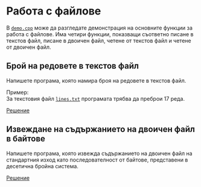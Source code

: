 Работа с файлове
================

В [`demo.cpp`](demo.cpp) може да разгледате демонстрация на основните функции
за работа с файлове. Има четири функции, показващи съответно писане в текстов
файл, писане в двоичен файл, четене от текстов файл и четене от двоичен файл.

Брой на редовете в текстов файл
-------------------------------
Напишете програма, която намира броя на редовете в текстов файл.

Пример:  
За текстовия файл [`lines.txt`](lines.txt)
програмата трябва да преброи 17 реда.

[Решение](lines-count.cpp)

Извеждане на съдържанието на двоичен файл в байтове
---------------------------------------------------
Напишете програма, която извежда съдържанието на двоичен файл на стандартния
изход като последователност от байтове, представени в десетична бройна система.

[Решение](print-binary-file-bytes.cpp)
